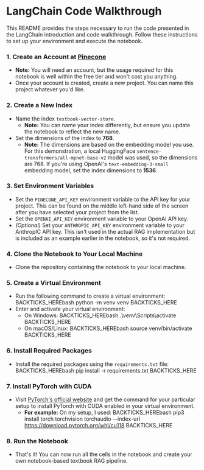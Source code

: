 # LangChain Code Walkthrough

This README provides the steps necessary to run the code presented in the LangChain introduction and code walkthrough. Follow these instructions to set up your environment and execute the notebook.

### 1. Create an Account at [Pinecone](https://www.pinecone.io/)
- **Note:** You will need an account, but the usage required for this notebook is well within the free tier and won't cost you anything.
- Once your account is created, create a new project. You can name this project whatever you'd like.

### 2. Create a New Index
- Name the index `textbook-vector-store`.
  - **Note:** You can name your index differently, but ensure you update the notebook to reflect the new name.
- Set the dimensions of the index to **768**.
  - **Note:** The dimensions are based on the embedding model you use. For this demonstration, a local HuggingFace `sentence-transformers/all-mpnet-base-v2` model was used, so the dimensions are 768. If you're using OpenAI's `text-embedding-3-small` embedding model, set the index dimensions to **1536**.

### 3. Set Environment Variables
- Set the `PINECONE_API_KEY` environment variable to the API key for your project. This can be found on the middle left-hand side of the screen after you have selected your project from the list.
- Set the `OPENAI_API_KEY` environment variable to your OpenAI API key.
- *(Optional)* Set your `ANTHROPIC_API_KEY` environment variable to your AnthropIC API key. This isn't used in the actual RAG implementation but is included as an example earlier in the notebook, so it's not required.

### 4. Clone the Notebook to Your Local Machine
- Clone the repository containing the notebook to your local machine.

### 5. Create a Virtual Environment
- Run the following command to create a virtual environment:
  BACKTICKS_HEREbash
  python -m venv venv
  BACKTICKS_HERE
- Enter and activate your virtual environment:
  - On Windows:
    BACKTICKS_HEREbash
    .\venv\Scripts\activate
    BACKTICKS_HERE
  - On macOS/Linux:
    BACKTICKS_HEREbash
    source venv/bin/activate
    BACKTICKS_HERE

### 6. Install Required Packages
- Install the required packages using the `requirements.txt` file:
  BACKTICKS_HEREbash
  pip install -r requirements.txt
  BACKTICKS_HERE

### 7. Install PyTorch with CUDA
- Visit [PyTorch's official website](https://pytorch.org/get-started/locally/) and get the command for your particular setup to install PyTorch with CUDA enabled in your virtual environment.
  - **For example:** On my setup, I used:
    BACKTICKS_HEREbash
    pip3 install torch torchvision torchaudio --index-url https://download.pytorch.org/whl/cu118
    BACKTICKS_HERE

### 8. Run the Notebook
- That's it! You can now run all the cells in the notebook and create your own notebook-based textbook RAG pipeline.
